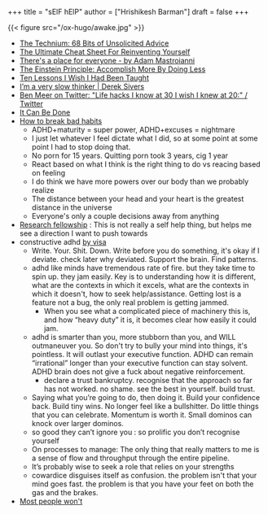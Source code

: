 +++
title = "sElF hElP"
author = ["Hrishikesh Barman"]
draft = false
+++

{{< figure src="/ox-hugo/awake.jpg" >}}

-   [The Technium: 68 Bits of Unsolicited Advice](https://kk.org/thetechnium/68-bits-of-unsolicited-advice/)
-   [The Ultimate Cheat Sheet For Reinventing Yourself](https://techcrunch.com/2013/10/19/the-ultimate-cheat-sheet-for-reinventing-yourself/)
-   [There's a place for everyone - by Adam Mastroianni](https://www.experimental-history.com/p/theres-a-place-for-everyone)
-   [The Einstein Principle: Accomplish More By Doing Less](https://www.calnewport.com/blog/2007/10/10/the-einstein-principle-accomplish-more-by-doing-less/)
-   [Ten Lessons I Wish I Had Been Taught](https://archive.is/tH2jc)
-   [I’m a very slow thinker | Derek Sivers](https://sive.rs/slow)
-   [Ben Meer on Twitter: "Life hacks I know at 30 I wish I knew at 20:" / Twitter](https://archive.is/BszA1)
-   [It Can Be Done](https://multicians.org/andre.html)
-   [How to break bad habits](https://www.youtube.com/watch?v=Rkb5yQmDltg)
    -   ADHD+maturity = super power, ADHD+excuses = nightmare
    -   I just let whatever I feel dictate what I did, so at some point at some point I had to stop doing that.
    -   No porn for 15 years. Quitting porn took 3 years, cig 1 year
    -   React based on what I think is the right thing to do vs reacing based on feeling
    -   I do think we have more powers over our body than we probably realize
    -   The distance between your head and your heart is the greatest distance in the universe
    -   Everyone's only a couple decisions away from anything
-   [Research fellowship](https://archive.is/20221119071455/https://notes.andymatuschak.org/Research_fellowship) : This is not really a self help thing, but helps me see a direction I want to push towards
-   constructive adhd [by visa](https://docs.google.com/document/d/1ZDV-0WS8DrBDebF3fvUFj9aXQvLnwFc7optFgL1MpFk/edit#)
    -   Write. Your. Shit. Down. Write before you do something, it's okay if I deviate. check later why deviated. Support the brain. Find patterns.
    -   adhd like minds have tremendous rate of fire. but they take time to spin up. they jam easily. Key is to understanding how it is different, what are the contexts in which it excels, what are the contexts in which it doesn't, how to seek help/assistance. Getting lost is a feature not a bug, the only real problem is getting jammed.
        -   When you see what a complicated piece of machinery this is, and how “heavy duty” it is, it becomes clear how easily it could jam.
    -   adhd is smarter than you, more stubborn than you, and WILL outmaneuver you. So don't try to bully your mind into things, it's pointless. It will outlast your executive function. ADHD can remain “irrational” longer than your executive function can stay solvent. ADHD brain does not give a fuck about negative reinforcement.
        -   declare a trust bankruptcy. recognise that the approach so far has not worked. no shame. see the best in yourself. build trust.
    -   Saying what you’re going to do, then doing it. Build your confidence back. Build tiny wins. No longer feel like a bullshitter. Do little things that you can celebrate. Momentum is worth it. Small dominos can knock over larger dominos.
    -   so good they can’t ignore you : so prolific you don’t recognise yourself
    -   On processes to manage: The only thing that really matters to me is a sense of flow and throughput through the entire pipeline.
    -   It’s probably wise to seek a role that relies on your strengths
    -   cowardice disguises itself as confusion. the problem isn't that your mind goes fast. the problem is that you have your feet on both the gas and the brakes.
-   [Most people won't](https://bryce.vc/post/64889707700/most-people-wont)
